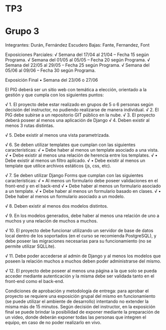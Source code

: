 # TP3
# Grupo 3
Integrantes: Durán, Fernández Escudero
Bajas: Fante, Fernandez, Font

Exposiciones Parciales:
√ Semana del 17/04 al 21/04 – Fecha 15 según Programa.
√ Semana del 01/05 al 05/05 – Fecha 20 según Programa.
√ Semana del 22/05 al 29/05 – Fecha 25 según Programa.
√ Semana del 05/06 al 09/06 – Fecha 30 según Programa.

Exposición Final
• Semana del 23/06 o 27/06

El PIG deberá ser un sitio web con temática a elección, orientado a la gestión y que cumpla con los siguientes puntos:

√ 1. El proyecto debe estar realizado en grupos de 5 o 6 personas según decisión del instructor, 
     no pudiendo realizarse de manera individual.
√ 2. El PIG debe subirse a un repositorio GIT público en la nube.
√ 3. El proyecto deberá poseer al menos una aplicación de Django
√ 4. Deben existir al menos 3 rutas distintas.

√ 5. Debe existir al menos una vista parametrizada.

√ 6. Se deben utilizar templates que cumplan con las siguientes características:
√ • Debe haber al menos un template asociado a una vista.
√ • Debe existir al menos una relación de herencia entre los templates.
√ • Debe existir al menos un filtro aplicado.
√ • Debe existir al menos un template que utilice archivos estáticos (js, css, etc).

√ 7. Se deben utilizar Django Forms que cumplan con las siguientes características:
√ • Al menos un formulario debe poseer validaciones en el front-end y en el back-end
√ • Debe haber al menos un formulario asociado a un template.
√ • Debe haber al menos un formulario basado en clases.
√ • Debe haber al menos un formulario asociado a un modelo.

√ 8. Deben existir al menos dos modelos distintos.

√ 9. En los modelos generados, debe haber al menos una relación de uno a muchos y una relación de muchos a muchos.

√ 10. El proyecto debe funcionar utilizando un servidor de base de datos local dentro de los soportados (en el curso se recomienda PostgreSQL), y debe poseer las migraciones necesarias para su funcionamiento (no se permite utilizar SQLLite).

√ 11. Debe poder accederse al admin de Django y al menos los modelos que poseen la relación muchos a muchos deben poder administrarse del mismo.

√ 12. El proyecto debe poseer al menos una página a la que solo se pueda acceder mediante autenticación y la misma debe ser validada tanto en el front-end como el back-end.

Condiciones de aprobación y metodología de entrega: para aprobar el proyecto se requiere una exposición grupal del mismo en funcionamiento
(se puede utilizar el ambiente de desarrollo) intentando no extender la misma más de 15 minutos. 
Según decisión del instructor, en la exposición final se puede brindar la posibilidad de exponer mediante la preparación de un video, 
donde deberán exponer todas las personas que integren el equipo, en caso de no poder realizarlo en vivo.

